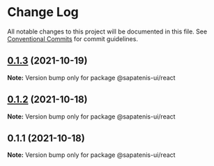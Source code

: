 # Change Log

All notable changes to this project will be documented in this file.
See [Conventional Commits](https://conventionalcommits.org) for commit guidelines.

## [0.1.3](https://github.com/mrocha98/sapatenis-ui/compare/@sapatenis-ui/react@0.1.2...@sapatenis-ui/react@0.1.3) (2021-10-19)

**Note:** Version bump only for package @sapatenis-ui/react





## [0.1.2](https://github.com/mrocha98/sapatenis-ui/compare/@sapatenis-ui/react@0.1.1...@sapatenis-ui/react@0.1.2) (2021-10-18)

**Note:** Version bump only for package @sapatenis-ui/react





## 0.1.1 (2021-10-18)

**Note:** Version bump only for package @sapatenis-ui/react
